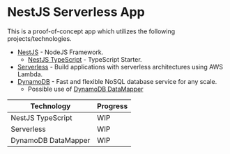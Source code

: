 # NestJS Serverless App

This is a proof-of-concept app which utilizes the following projects/technologies.

- [NestJS](https://github.com/nestjs/nest) - NodeJS Framework.
    - [NestJS TypeScript](https://github.com/nestjs/typescript-starter) - TypeScript Starter.
- [Serverless](https://github.com/serverless/serverless) - Build applications with serverless architectures using AWS Lambda.
- [DynamoDB](https://aws.amazon.com/dynamodb/) - Fast and flexible NoSQL database service for any scale.
    - Possible use of [DynamoDB DataMapper](https://github.com/awslabs/dynamodb-data-mapper-js)


| Technology  | Progress |
| ------------- | ------------- |
| NestJS TypeScript  | WIP  |
| Serverless  | WIP  |
| DynamoDB DataMapper  | WIP  |